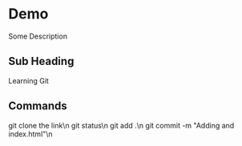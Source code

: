 # Demo
Some Description

## Sub Heading
Learning Git

## Commands
git clone the link\n
git status\n
git add .\n
git commit -m "Adding and index.html"\n